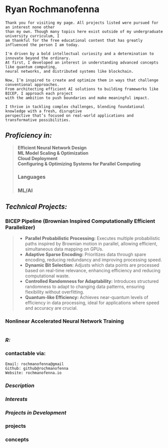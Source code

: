 # **Ryan Rochmanofenna**

```
Thank you for visiting my page. All projects listed were pursued for an interest none other
than my own. Though many topics here exist outside of my undergraduate university curriculum, I
am thankful for the free educational content that has greatly influenced the person I am today.

I'm driven by a bold intellectual curiosity and a determination to innovate beyond the ordinary.
At first, I developed an interest in understanding advanced concepts like quantum computing,
neural networks, and distributed systems like blockchain.

Now, I’m inspired to create and optimize them in ways that challenge conventional approaches.
From architecting efficient AI solutions to building frameworks like BICEP, I approach each project
with the ambition to push boundaries and make meaningful impact.

I thrive in tackling complex challenges, blending foundational knowledge with a fresh, disruptive
perspective that’s focused on real-world applications and transformative possibilities.
```

## **_Proficiency in:_** 

> **Efficient Neural Network Design**  
> **ML Model Scaling & Optimization**   
> **Cloud Deployment**  
> **Configuring & Optimizing Systems for Parallel Computing**
>
> ### Languages
> ### ML/AI 

## **_Technical Projects:_**
### BICEP Pipeline (Brownian Inspired Computationally Efficient Parallelizer) 
> - **Parallel Probabilistic Processing:** Executes multiple probabilistic paths inspired by
> Brownian motion in parallel, allowing efficient, simultaneous data mapping on GPUs.
> - **Adaptive Sparse Encoding:** Prioritizes data through spare encoding, reducing redundancy
> and improving processing speed.
> - **Dynamic Bit Selection:** Adjusts which data points are processed based on real-time relevance,
> enhancing efficiency and reducing computational waste.
> - **Controlled Randomness for Adaptability:** Introduces structured randomness to adapt to
> changing data patterns, ensuring flexibility without overfitting.
> - **Quantum-like Efficiency:** Achieves near-quantum levels of efficiency in data processing,
> ideal for applications where speed and accuracy are crucial.  
### Nonlinear Accelerated Neural Network Training
```
```
### **_R:_** 
###  contactable via: 
```
Email: rochmanofenna@gmail
Github: github@rochmanofenna
Website: rochmanofenna.io
```
### **_Description_** 

### **_Interests_**

### **_Projects in Development_**

### projects
### concepts
